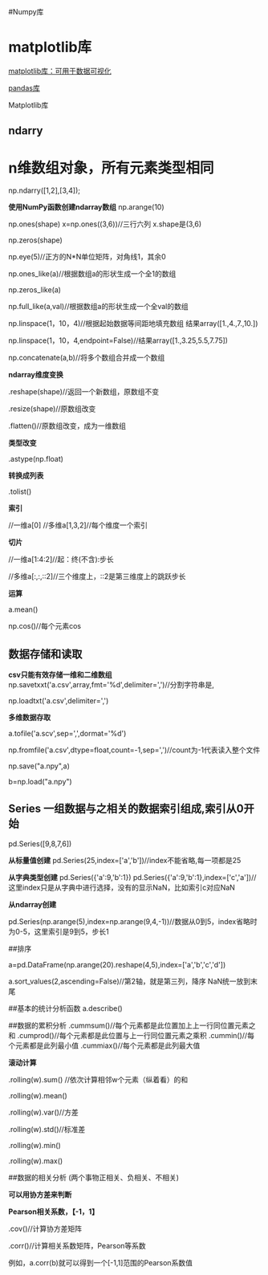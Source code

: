 #Numpy库

# matplotlib库

[matplotlib库：可用于数据可视化](https://matplotlib.org/gallery.html)

[pandas库](http://pandas.pydata.org/)

Matplotlib库




## ndarry

# n维数组对象，所有元素类型相同
np.ndarry([1,2],[3,4]);

**使用NumPy函数创建ndarray数组**
np.arange(10)

np.ones(shape) x=np.ones((3,6))//三行六列   x.shape是(3,6)

np.zeros(shape)

np.eye(5)//正方的N*N单位矩阵，对角线1，其余0

np.ones_like(a)//根据数组a的形状生成一个全1的数组

np.zeros_like(a)

np.full_like(a,val)//根据数组a的形状生成一个全val的数组

np.linspace(1，10，4)//根据起始数据等间距地填充数组  结果array([1.,4.,7.,10.])

np.linspace(1，10，4,endpoint=False)//结果array([1.,3.25,5.5,7.75])

np.concatenate(a,b)//将多个数组合并成一个数组

**ndarray维度变换**

.reshape(shape)//返回一个新数组，原数组不变

.resize(shape)//原数组改变

.flatten()//原数组改变，成为一维数组

**类型改变**

.astype(np.float)

**转换成列表**

.tolist()

**索引**

//一维a[0]   //多维a[1,3,2]//每个维度一个索引

**切片**

//一维a[1:4:2]//起：终(不含):步长  

//多维a[:,:,::2]//三个维度上，::2是第三维度上的跳跃步长

**运算**

a.mean()

np.cos()//每个元素cos

## 数据存储和读取

**csv只能有效存储一维和二维数组**
np.savetxxt('a.csv',array,fmt='%d',delimiter=',')//分割字符串是,

np.loadtxt('a.csv',delimiter=',')

**多维数据存取**

a.tofile('a.scv',sep=',',dormat='%d')

np.fromfile('a.csv',dtype=float,count=-1,sep=',')//count为-1代表读入整个文件

np.save("a.npy",a)

b=np.load("a.npy")





## Series   一组数据与之相关的数据索引组成,索引从0开始
pd.Series([9,8,7,6])


**从标量值创建**
pd.Series(25,index=['a','b'])//index不能省略,每一项都是25

**从字典类型创建**
pd.Series({'a':9,'b':1})   pd.Series({'a':9,'b':1},index=['c','a'])//这里index只是从字典中进行选择，没有的显示NaN，比如索引c对应NaN

**从ndarray创建**

pd.Series(np.arange(5),index=np.arange(9,4,-1))//数据从0到5，index省略时为0-5，这里索引是9到5，步长1

##排序

a=pd.DataFrame(np.arange(20).reshape(4,5),index=['a','b','c','d'])

a.sort_values(2,ascending=False)//第2轴，就是第三列，降序   NaN统一放到末尾

##基本的统计分析函数
a.describe()

##数据的累积分析
.cummsum()//每个元素都是此位置加上上一行同位置元素之和
.cumprod()//每个元素都是此位置与上一行同位置元素之乘积
.cummin()//每个元素都是此列最小值
.cummiax()//每个元素都是此列最大值

**滚动计算**

.rolling(w).sum() //依次计算相邻w个元素（纵着看）的和

.rolling(w).mean()

.rolling(w).var()//方差

.rolling(w).std()//标准差

.rolling(w).min()

.rolling(w).max()

##数据的相关分析  (两个事物正相关、负相关、不相关)

**可以用协方差来判断**

**Pearson相关系数，【-1，1】**

.cov()//计算协方差矩阵

.corr()//计算相关系数矩阵，Pearson等系数

例如，a.corr(b)就可以得到一个[-1,1]范围的Pearson系数值










   




